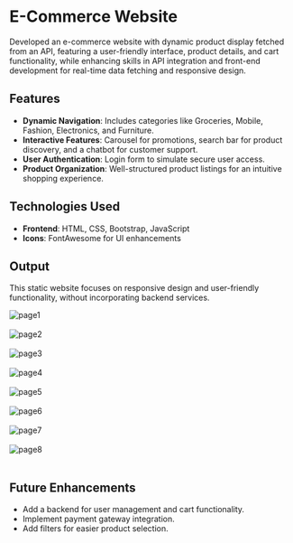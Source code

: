 # E-Commerce Website  
Developed an e-commerce website with dynamic product display fetched from an API, featuring a user-friendly interface, product details, and cart functionality, while enhancing skills in API integration and front-end development for real-time data fetching and responsive design. 

## Features  
- **Dynamic Navigation**: Includes categories like Groceries, Mobile, Fashion, Electronics, and Furniture.  
- **Interactive Features**: Carousel for promotions, search bar for product discovery, and a chatbot for customer support.  
- **User Authentication**: Login form to simulate secure user access.  
- **Product Organization**: Well-structured product listings for an intuitive shopping experience.  

## Technologies Used  
- **Frontend**: HTML, CSS, Bootstrap, JavaScript  
- **Icons**: FontAwesome for UI enhancements  
## Output

This static website focuses on responsive design and user-friendly functionality, without incorporating backend services.

![page1](https://github.com/user-attachments/assets/3d7129ad-df0a-4ca8-acea-c8e14a6c197c)
<br>
<br>
![page2](https://github.com/user-attachments/assets/836abb33-e7bf-408d-9085-240282edfaa1)
<br>
<br>
![page3](https://github.com/user-attachments/assets/792439c2-46e5-42c1-8358-47acd892d495)
<br>
<br>
![page4](https://github.com/user-attachments/assets/a7b104bc-05e4-4f05-9bd6-d0e4d5b11e0d)
<br>
<br>
![page5](https://github.com/user-attachments/assets/da0b8112-3262-4891-b54a-1050194d949b)
<br>
<br>
![page6](https://github.com/user-attachments/assets/ebb2ab54-2153-4f52-aa30-fa6ae3595e34)
<br>
<br>
![page7](https://github.com/user-attachments/assets/e1dde529-6962-4efb-a312-158ff1daa48e)
<br>
<br>
![page8](https://github.com/user-attachments/assets/51ac071d-d591-4b3a-9842-d869c9b8c825)
<br>
<br>
## Future Enhancements
- Add a backend for user management and cart functionality.
- Implement payment gateway integration.
- Add filters for easier product selection.
